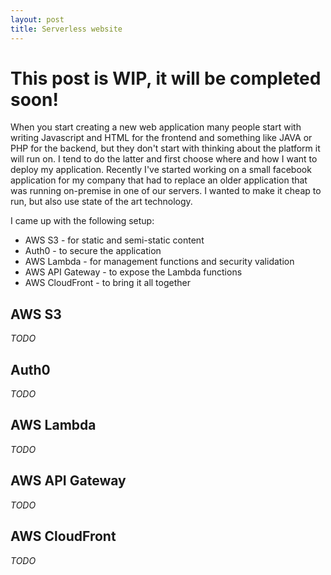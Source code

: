 ```yaml
---
layout: post
title: Serverless website
---
```


# This post is WIP, it will be completed soon!

When you start creating a new web application many people start with writing Javascript and HTML for the frontend and something like JAVA or PHP for the backend, but they don't start with thinking about the platform it will run on. I tend to do the latter and first choose where and how I want to deploy my application. Recently I've started working on a small facebook application for my company that had to replace an older application that was running on-premise in one of our servers. I wanted to make it cheap to run, but also use state of the art technology.

I came up with the following setup:

* AWS S3 - for static and semi-static content
* Auth0 - to secure the application
* AWS Lambda - for management functions and security validation
* AWS API Gateway - to expose the Lambda functions
* AWS CloudFront - to bring it all together

## AWS S3

_TODO_

## Auth0

_TODO_

## AWS Lambda

_TODO_

## AWS API Gateway

_TODO_

## AWS CloudFront

_TODO_
